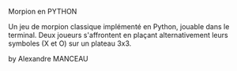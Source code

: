 Morpion en PYTHON

Un jeu de morpion classique implémenté en Python, jouable dans le terminal. Deux joueurs s'affrontent en plaçant alternativement leurs symboles (X et O) sur un plateau 3x3.

by Alexandre MANCEAU
 
